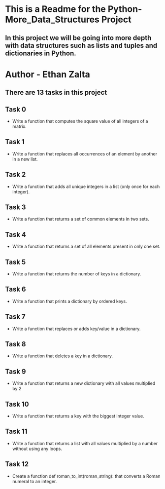 # This is a Readme for the Python-More_Data_Structures Project
## In this project we will be going into more depth with data structures such as lists and tuples and dictionaries in Python.

# Author - Ethan Zalta

## There are 13 tasks in this project


## **Task 0**
* Write a function that computes the square value of all integers of a matrix.

## **Task 1**
* Write a function that replaces all occurrences of an element by another in a new list.

## **Task 2**
* Write a function that adds all unique integers in a list (only once for each integer).

## **Task 3**
* Write a function that returns a set of common elements in two sets.

## **Task 4**
* Write a function that returns a set of all elements present in only one set.

## **Task 5**
* Write a function that returns the number of keys in a dictionary.

## **Task 6**
* Write a function that prints a dictionary by ordered keys.

## **Task 7**
* Write a function that replaces or adds key/value in a dictionary.

## **Task 8**
* Write a function that deletes a key in a dictionary.

## **Task 9**
* Write a function that returns a new dictionary with all values multiplied by 2

## **Task 10**
* Write a function that returns a key with the biggest integer value.

## **Task 11**
* Write a function that returns a list with all values multiplied by a number without using any loops.

## **Task 12**
* Create a function def roman_to_int(roman_string): that converts a Roman numeral to an integer.
